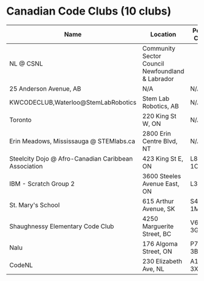 # Canadian Code Clubs (10 clubs)

| Name | Location | Postal Code | Website | Coordinates |
|------|----------|-------------|---------|-------------|
| NL @ CSNL | Community Sector Council Newfoundland & Labrador
25 Anderson Avenue, AB | N/A | N/A | 47.565129, -52.736085 |
| KWCODECLUB,Waterloo@StemLabRobotics | Stem Lab Robotics, AB | N/A | [www.stemlabrobotics.com](http://www.stemlabrobotics.com/) | 43.471506, -80.592971 |
| Toronto | 220 King St W, ON | N/A | [coderdojo.ca](http://coderdojo.ca/) | 43.647258, -79.386951 |
| Erin Meadows, Mississauga @ STEMlabs.ca | 2800 Erin Centre Blvd, NT | N/A | N/A | 43.556344, -79.717376 |
| Steelcity Dojo @ Afro-Canadian Caribbean Association  | 423 King St E, ON | L8N 1C5 | [accahamilton.com](https://accahamilton.com/) | 43.253346, -79.856358 |
| IBM - Scratch Group 2 | 3600 Steeles Avenue East, ON | L3R9Z7 | N/A | 43.818105, -79.335524 |
| St. Mary's School | 615 Arthur Avenue, SK | S4A 1M2 | N/A | 49.152247, -102.983973 |
| Shaughnessy Elementary Code Club | 4250 Marguerite Street, BC | V6J 3G3 | N/A | 49.248454, -123.143636 |
| Nalu | 176 Algoma Street, ON | P7B 3B9 | N/A | 48.431484, -89.230000 |
| CodeNL | 230 Elizabeth Ave, NL | A1B 3X9 | N/A | 47.571381, -52.731134 |